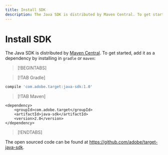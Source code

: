```yaml
---
title: Install SDK
description: The Java SDK is distributed by Maven Central. To get started, add it as a dependency by installing in gradle or maven.
---
```

# Install SDK

The Java SDK is distributed by [Maven Central](https://search.maven.org/artifact/com.adobe.target/target-java-sdk). To get started, add it as a dependency by installing in `gradle` or `maven`:

>[!BEGINTABS]

>[!TAB Gradle]

```javascript
compile 'com.adobe.target:java-sdk:1.0'
```

>[!TAB Maven]

```markup
<dependency>
    <groupId>com.adobe.target</groupId>
    <artifactId>java-sdk</artifactId>
    <version>2.0</version>
</dependency>
```

>[!ENDTABS]

The open sourced code can be found at <https://github.com/adobe/target-java-sdk>.
